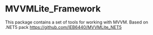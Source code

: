 # MVVMLite_Framework
This package contains a set of tools for working with MVVM. Based on .NET5 pack https://github.com/IEB6440/MVVMLite_NET5
